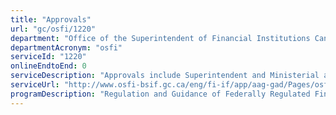 ```yaml
---
title: "Approvals"
url: "gc/osfi/1220"
department: "Office of the Superintendent of Financial Institutions Canada"
departmentAcronym: "osfi"
serviceId: "1220"
onlineEndtoEnd: 0
serviceDescription: "Approvals include Superintendent and Ministerial approvals issued to federal financial institutions wishing to engage in certain transactions or business undertakings.  Regulatory approvals are also issued to persons wishing to incorporate an institution, and by foreign banks or foreign insurance companies wishing to establish a presence or to make certain investments in Canada."
serviceUrl: "http://www.osfi-bsif.gc.ca/eng/fi-if/app/aag-gad/Pages/osfi_298.aspx,http://www.osfi-bsif.gc.ca/Eng/fi-if/app/aag-gad/Pages/default.aspx"
programDescription: "Regulation and Guidance of Federally Regulated Financial Institutions"
---
```

